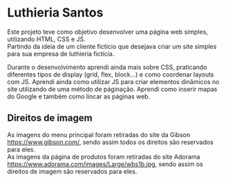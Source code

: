 # Luthieria Santos
Este projeto teve como objetivo desenvolver uma página web simples, utilizando HTML, CSS e JS.<br/>Partindo da ideia de um cliente fictício que desejava criar um site simples para sua empresa de luthieria fictícia. 


Durante o desenvolvimento aprendi ainda mais sobre CSS, praticando diferentes tipos de display (grid, flex, block...) e como coordenar layouts com JS. Aprendi ainda como utilizar JS para criar elementos dinâmicos no site utilizando de uma método de páginação. Aprendi como inserir mapas do Google e também como lincar as páginas web.











## Direitos de imagem
As imagens do menu principal foram retiradas do site da Gibson https://www.gibson.com/, sendo assim todos os direitos são reservados para eles.<br/>
As imagens da página de produtos foram retiradas do site Adorama https://www.adorama.com/images/Large/wbs1b.jpg, sendo assim os direitos de imagem são reservados para eles.
